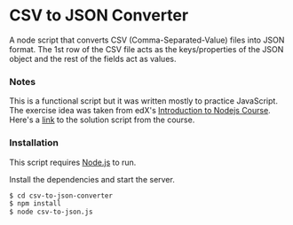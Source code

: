 # CSV to JSON Converter

A node script that converts CSV (Comma-Separated-Value) files into JSON format.
The 1st row of the CSV file acts as the keys/properties of the JSON object and the rest of the fields act as values.

### Notes

This is a functional script but it was written mostly to practice JavaScript. The exercise idea was taken from edX's [Introduction to Nodejs Course](https://courses.edx.org/courses/course-v1:Microsoft+DEV283x+3T2018/course/). 
Here's a [link](https://courses.edx.org/assets/courseware/v1/e4a71acedf9aa49aae4b59c95a888207/asset-v1:Microsoft+DEV283x+3T2018+type@asset+block/m1-index-solution.js) to the solution script from the course.

### Installation

This script requires [Node.js](https://nodejs.org/) to run.

Install the dependencies and start the server.

```sh
$ cd csv-to-json-converter
$ npm install
$ node csv-to-json.js
```


